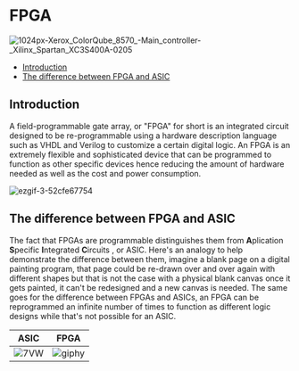 # FPGA

![1024px-Xerox_ColorQube_8570_-_Main_controller_-_Xilinx_Spartan_XC3S400A-0205](https://user-images.githubusercontent.com/87826618/167335811-2a3f454a-c5f0-42ef-9456-835261501600.jpg)


- [Introduction](https://github.com/mahmo-gh/SandBox/blob/main/README.md#introduction)
- [The difference between FPGA and ASIC](https://github.com/mahmo-gh/SandBox/blob/main/README.md#the-difference-between-fpga-and-asic)





## Introduction

A field-programmable gate array, or "FPGA" for short is an integrated circuit designed to be re-programmable using a hardware description language such as VHDL and Verilog to customize a certain digital logic. An FPGA is an extremely flexible and sophisticated device that can be programmed to function as other specific devices hence reducing the amount of hardware needed as well as the cost and power consumption.

![ezgif-3-52cfe67754](https://user-images.githubusercontent.com/87826618/167336217-320a2811-4e47-49c3-8fff-2dee72d2ceed.gif)


## The difference between FPGA and ASIC

The fact that FPGAs are programmable distinguishes them from **A**plication **S**pecific **I**ntegrated **C**ircuits , or ASIC.
Here's an analogy to help demonstrate the difference between them, imagine a blank page on a digital painting program, that page could be re-drawn over and over again with different shapes but that is not the case with a physical blank canvas once it gets painted, it can't be redesigned and a new canvas is needed. The same goes for the difference between FPGAs and ASICs, an FPGA can be reprogrammed an infinite number of times to function as different logic designs while that's not possible for an ASIC.

 ASIC            |  FPGA
:-------------------------:|:-------------------------:
![7VW](https://user-images.githubusercontent.com/87826618/167341044-fee34dd0-b42c-44f1-838c-0c3dbe7842f3.gif)  |  ![giphy](https://user-images.githubusercontent.com/87826618/167341046-6cdcb762-be01-4b5b-adec-21f414c881b8.gif)




